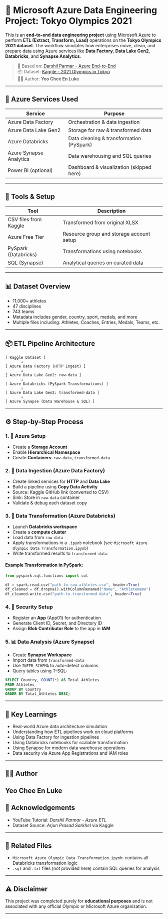 # 🏅 Microsoft Azure Data Engineering Project: Tokyo Olympics 2021

This is an **end-to-end data engineering project** using Microsoft Azure to perform **ETL (Extract, Transform, Load)** operations on the **Tokyo Olympics 2021 dataset**. The workflow simulates how enterprises move, clean, and prepare data using Azure services like **Data Factory**, **Data Lake Gen2**, **Databricks**, and **Synapse Analytics**.

> 🎥 Based on: [Darshil Parmar - Azure End-to-End](https://www.youtube.com/watch?v=IaA9YNlg5hM&list=PLNr6y7fJuf_f9wCIPQTun4pMosf5e4fFk&index=2)  
> 📦 Dataset: [Kaggle - 2021 Olympics in Tokyo](https://www.kaggle.com/datasets/arjunprasadsarkhel/2021-olympics-in-tokyo)  
> 👨‍💻 Author: **Yeo Chee En Luke**

---

## 🔧 Azure Services Used

| Service                 | Purpose                                      |
|--------------------------|----------------------------------------------|
| Azure Data Factory       | Orchestration & data ingestion               |
| Azure Data Lake Gen2     | Storage for raw & transformed data           |
| Azure Databricks         | Data cleaning & transformation (PySpark)     |
| Azure Synapse Analytics  | Data warehousing and SQL queries             |
| Power BI (optional)      | Dashboard & visualization (skipped here)     |

---

## 🧰 Tools & Setup

| Tool                  | Description                                |
|-----------------------|--------------------------------------------|
| CSV files from Kaggle | Transformed from original XLSX             |
| Azure Free Tier       | Resource group and storage account setup   |
| PySpark (Databricks)  | Transformations using notebooks            |
| SQL (Synapse)         | Analytical queries on curated data         |

---

## 📊 Dataset Overview

- 11,000+ athletes  
- 47 disciplines  
- 743 teams  
- Metadata includes gender, country, sport, medals, and more  
- Multiple files including: Athletes, Coaches, Entries, Medals, Teams, etc.

---

## 📦 ETL Pipeline Architecture

```text
[ Kaggle Dataset ]
       ↓
[ Azure Data Factory (HTTP Ingest) ]
       ↓
[ Azure Data Lake Gen2: raw-data ]
       ↓
[ Azure Databricks (PySpark Transformations) ]
       ↓
[ Azure Data Lake Gen2: transformed-data ]
       ↓
[ Azure Synapse (Data Warehouse & SQL) ]
```

---

## ⚙️ Step-by-Step Process

### 1. 🔐 Azure Setup

- Create a **Storage Account**
- Enable **Hierarchical Namespace**
- Create **Containers**: `raw-data`, `transformed-data`

### 2. 🚛 Data Ingestion (Azure Data Factory)

- Create linked services for **HTTP** and **Data Lake**
- Build a pipeline using **Copy Data Activity**
- Source: Kaggle GitHub link (converted to CSV)
- Sink: Store in `raw-data` container
- Validate & debug each dataset copy

### 3. 🔁 Data Transformation (Azure Databricks)

- Launch **Databricks workspace**
- Create a **compute cluster**
- Load data from `raw-data`
- Apply transformations in a `.ipynb` notebook (see `Microsoft Azure Olympic Data Transformation.ipynb`)
- Write transformed results to `transformed-data`

#### Example Transformation in PySpark:

```python
from pyspark.sql.functions import col

df = spark.read.csv("path-to-raw-athletes.csv", header=True)
df_cleaned = df.dropna().withColumnRenamed("Name", "AthleteName")
df_cleaned.write.csv("path-to-transformed-data", header=True)
```

### 4. 🧠 Security Setup

- Register an **App** (App01) for authentication
- Generate Client ID, Secret, and Directory ID
- Assign **Blob Contributor Role** to the app in **IAM**

### 5. 📊 Data Analysis (Azure Synapse)

- Create **Synapse Workspace**
- Import data from `transformed-data`
- Use `INFER SCHEMA` to auto-detect columns
- Query tables using T-SQL:

```sql
SELECT Country, COUNT(*) AS Total_Athletes
FROM Athletes
GROUP BY Country
ORDER BY Total_Athletes DESC;
```

---

## 🎯 Key Learnings

- Real-world Azure data architecture simulation  
- Understanding how ETL pipelines work on cloud platforms  
- Using Data Factory for ingestion pipelines  
- Using Databricks notebooks for scalable transformation  
- Using Synapse for modern data warehouse operations  
- Data security via Azure App Registrations and IAM roles

---

## 🧑‍💼 Author

**Yeo Chee En Luke**  
---

## 📝 Acknowledgements

- YouTube Tutorial: *Darshil Parmar - Azure ETL*  
- Dataset Source: *Arjun Prasad Sarkhel* via Kaggle

---

## 📎 Related Files

- `Microsoft Azure Olympic Data Transformation.ipynb`: contains all Databricks transformation logic
- `.sql` and `.txt` files (not provided here) contain SQL queries for analysis

---

## ⚠️ Disclaimer

This project was completed purely for **educational purposes** and is not associated with any official Olympic or Microsoft Azure organization.

---

